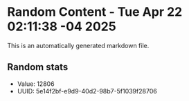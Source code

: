 # Random Content - Tue Apr 22 02:11:38 -04 2025

This is an automatically generated markdown file.

## Random stats
* Value: 12806
* UUID: 5e14f2bf-e9d9-40d2-98b7-5f1039f28706
